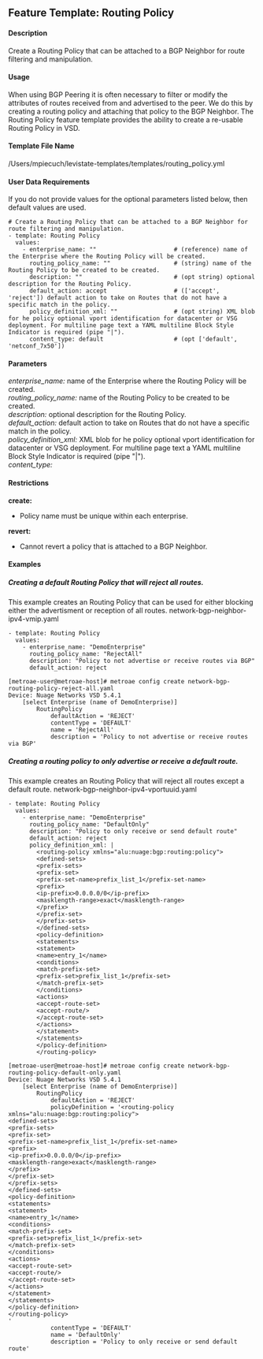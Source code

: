 ## Feature Template: Routing Policy
#### Description
Create a Routing Policy that can be attached to a BGP Neighbor for route filtering and manipulation.

#### Usage
When using BGP Peering it is often necessary to filter or modify the attributes of routes received from and advertised to the peer. We do this by creating a routing policy and attaching that policy to the BGP Neighbor. The Routing Policy feature template provides the ability to create a re-usable Routing Policy in VSD.

#### Template File Name
/Users/mpiecuch/levistate-templates/templates/routing_policy.yml

#### User Data Requirements
If you do not provide values for the optional parameters listed below, then default values are used.

```
# Create a Routing Policy that can be attached to a BGP Neighbor for route filtering and manipulation.
- template: Routing Policy
  values:
    - enterprise_name: ""                      # (reference) name of the Enterprise where the Routing Policy will be created.
      routing_policy_name: ""                  # (string) name of the Routing Policy to be created to be created.
      description: ""                          # (opt string) optional description for the Routing Policy.
      default_action: accept                   # (['accept', 'reject']) default action to take on Routes that do not have a specific match in the policy.
      policy_definition_xml: ""                # (opt string) XML blob for he policy optional vport identification for datacenter or VSG deployment. For multiline page text a YAML multiline Block Style Indicator is required (pipe "|").
      content_type: default                    # (opt ['default', 'netconf_7x50'])

```

#### Parameters
*enterprise_name:* name of the Enterprise where the Routing Policy will be created.<br>
*routing_policy_name:* name of the Routing Policy to be created to be created.<br>
*description:* optional description for the Routing Policy.<br>
*default_action:* default action to take on Routes that do not have a specific match in the policy.<br>
*policy_definition_xml:* XML blob for he policy optional vport identification for datacenter or VSG deployment. For multiline page text a YAML multiline Block Style Indicator is required (pipe "|").<br>
*content_type:* <br>


#### Restrictions
**create:**
* Policy name must be unique within each enterprise.

**revert:**
* Cannot revert a policy that is attached to a BGP Neighbor.

#### Examples

##### Creating a default Routing Policy that will reject all routes.
This example creates an Routing Policy that can be used for either blocking either the advertisment or reception of all routes. network-bgp-neighbor-ipv4-vmip.yaml
```
- template: Routing Policy
  values:
    - enterprise_name: "DemoEnterprise"
      routing_policy_name: "RejectAll"
      description: "Policy to not advertise or receive routes via BGP"
      default_action: reject

```
```
[metroae-user@metroae-host]# metroae config create network-bgp-routing-policy-reject-all.yaml
Device: Nuage Networks VSD 5.4.1
    [select Enterprise (name of DemoEnterprise)]
        RoutingPolicy
            defaultAction = 'REJECT'
            contentType = 'DEFAULT'
            name = 'RejectAll'
            description = 'Policy to not advertise or receive routes via BGP'

```

##### Creating a routing policy to only advertise or receive a default route.
This example creates an Routing Policy that will reject all routes except a default route.  network-bgp-neighbor-ipv4-vportuuid.yaml
```
- template: Routing Policy
  values:
    - enterprise_name: "DemoEnterprise"
      routing_policy_name: "DefaultOnly"
      description: "Policy to only receive or send default route"
      default_action: reject
      policy_definition_xml: |
        <routing-policy xmlns="alu:nuage:bgp:routing:policy">
        <defined-sets>
        <prefix-sets>
        <prefix-set>
        <prefix-set-name>prefix_list_1</prefix-set-name>
        <prefix>
        <ip-prefix>0.0.0.0/0</ip-prefix>
        <masklength-range>exact</masklength-range>
        </prefix>
        </prefix-set>
        </prefix-sets>
        </defined-sets>
        <policy-definition>
        <statements>
        <statement>
        <name>entry_1</name>
        <conditions>
        <match-prefix-set>
        <prefix-set>prefix_list_1</prefix-set>
        </match-prefix-set>
        </conditions>
        <actions>
        <accept-route-set>
        <accept-route/>
        </accept-route-set>
        </actions>
        </statement>
        </statements>
        </policy-definition>
        </routing-policy>

```
```
[metroae-user@metroae-host]# metroae config create network-bgp-routing-policy-default-only.yaml
Device: Nuage Networks VSD 5.4.1
    [select Enterprise (name of DemoEnterprise)]
        RoutingPolicy
            defaultAction = 'REJECT'
            policyDefinition = '<routing-policy xmlns="alu:nuage:bgp:routing:policy">
<defined-sets>
<prefix-sets>
<prefix-set>
<prefix-set-name>prefix_list_1</prefix-set-name>
<prefix>
<ip-prefix>0.0.0.0/0</ip-prefix>
<masklength-range>exact</masklength-range>
</prefix>
</prefix-set>
</prefix-sets>
</defined-sets>
<policy-definition>
<statements>
<statement>
<name>entry_1</name>
<conditions>
<match-prefix-set>
<prefix-set>prefix_list_1</prefix-set>
</match-prefix-set>
</conditions>
<actions>
<accept-route-set>
<accept-route/>
</accept-route-set>
</actions>
</statement>
</statements>
</policy-definition>
</routing-policy>
'
            contentType = 'DEFAULT'
            name = 'DefaultOnly'
            description = 'Policy to only receive or send default route'

```

